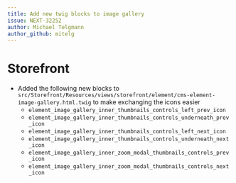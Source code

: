 ```yaml
---
title: Add new twig blocks to image gallery
issue: NEXT-32252
author: Michael Telgmann
author_github: mitelg
---
```

# Storefront
* Added the following new blocks to `src/Storefront/Resources/views/storefront/element/cms-element-image-gallery.html.twig` to make exchanging the icons easier
  * `element_image_gallery_inner_thumbnails_controls_left_prev_icon`
  * `element_image_gallery_inner_thumbnails_controls_underneath_prev_icon`
  * `element_image_gallery_inner_thumbnails_controls_left_next_icon`
  * `element_image_gallery_inner_thumbnails_controls_underneath_next_icon`
  * `element_image_gallery_inner_zoom_modal_thumbnails_controls_prev_icon`
  * `element_image_gallery_inner_zoom_modal_thumbnails_controls_next_icon`
